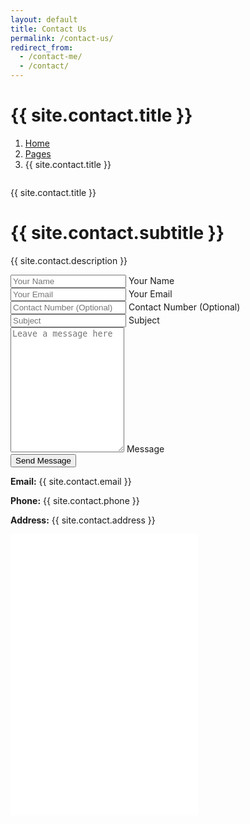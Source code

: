 ```yaml
---
layout: default
title: Contact Us
permalink: /contact-us/
redirect_from:
  - /contact-me/
  - /contact/
---
```


<!-- Header Start -->
<div class="container-fluid hero-header bg-light py-5 mb-5">
  <div class="container py-5">
    <div class="row g-5 align-items-center">
      <div class="col-lg-6">
        <h1 class="display-4 mb-3 animated slideInDown">{{ site.contact.title }}</h1>
        <nav aria-label="breadcrumb animated slideInDown">
          <ol class="breadcrumb mb-0">
            <li class="breadcrumb-item"><a href="/">Home</a></li>
            <li class="breadcrumb-item"><a href="#">Pages</a></li>
            <li class="breadcrumb-item active" aria-current="page">{{ site.contact.title }}</li>
          </ol>
        </nav>
      </div>
      <div class="col-lg-6 animated fadeIn">
        <div class="row g-3">
          <div class="col-6 text-end">
            <img class="img-fluid bg-white p-3 w-100" src="{{ '/img/hero-1.jpg' | relative_url }}" alt="">
          </div>
          <div class="col-6">
            <img class="img-fluid bg-white p-3 w-100" src="{{ '/img/hero-2.jpg' | relative_url }}" alt="">
          </div>
        </div>
      </div>
    </div>
  </div>
</div>
<!-- Header End -->

<!-- Contact Start -->
<div class="container-xxl py-5">
  <div class="container">
    <div class="text-center mx-auto wow fadeInUp" data-wow-delay="0.1s" style="max-width: 500px;">
      <p class="text-primary text-uppercase mb-2">{{ site.contact.title }}</p>
      <h1 class="display-6 mb-5">{{ site.contact.subtitle }}</h1>
    </div>
    <div class="row g-0 justify-content-center">
      <div class="col-lg-8 wow fadeInUp" data-wow-delay="0.1s">
        <p class="text-center mb-4">{{ site.contact.description }}</p>
        <form id="contactForm">
          <div class="row g-3">
            <div class="col-md-6">
              <div class="form-floating">
                <input type="text" class="form-control" id="name" placeholder="Your Name" required>
                <label for="name">Your Name</label>
              </div>
            </div>
            <div class="col-md-6">
              <div class="form-floating">
                <input type="email" class="form-control" id="email" placeholder="Your Email" required>
                <label for="email">Your Email</label>
              </div>
            </div>
            <div class="col-md-6">
              <div class="form-floating">
                <input type="text" class="form-control" id="contactNumber" placeholder="Contact Number (Optional)">
                <label for="contactNumber">Contact Number (Optional)</label>
              </div>
            </div>
            <div class="col-md-6">
              <div class="form-floating">
                <input type="text" class="form-control" id="subject" placeholder="Subject" required>
                <label for="subject">Subject</label>
              </div>
            </div>
            <div class="col-12">
              <div class="form-floating">
                <textarea class="form-control" placeholder="Leave a message here" id="message" style="height: 200px" required></textarea>
                <label for="message">Message</label>
              </div>
            </div>
            <div class="col-12 text-center">
              <button class="btn btn-primary py-3 px-5" type="submit">Send Message</button>
            </div>
          </div>
        </form>
        <div id="formAlert" class="mt-3 text-center"></div>
      </div>
    </div>
  </div>
</div>
<!-- Contact End -->

<script>
document.getElementById('contactForm').addEventListener('submit', async function(e) {
  e.preventDefault();

  const name = document.getElementById('name').value.trim();
  const email = document.getElementById('email').value.trim();
  const contactNumber = document.getElementById('contactNumber').value.trim();
  const subject = document.getElementById('subject').value.trim();
  const message = document.getElementById('message').value.trim();

  const formAlert = document.getElementById('formAlert');
  formAlert.innerHTML = "Sending...";

  try {
    // Telegram ID config se le rahe hain
    const telegram_id = '{{ site.contact.telegram_id }}';

    // JSON me sab data bhej rahe hain
    const payload = { name, email, subject, message };
    if(contactNumber) payload.contactNumber = contactNumber;

    const response = await fetch('https://api.javingraphics.me/forms', {
      method: 'POST',
      headers: {
        'Content-Type': 'application/json'
      },
      body: JSON.stringify({ ...payload, telegram_id })
    });

    if (response.ok) {
      formAlert.innerHTML = '<span class="text-success">Message sent successfully!</span>';
      document.getElementById('contactForm').reset();
    } else {
      formAlert.innerHTML = '<span class="text-danger">Failed to send message. Please try again.</span>';
    }
  } catch (error) {
    console.error(error);
    formAlert.innerHTML = '<span class="text-danger">Error occurred. Please try again later.</span>';
  }
});
</script>

 <div class="mt-4 text-center" data-wow-delay="0.1s">
   <p><strong>Email:</strong> {{ site.contact.email }}</p>
   <p><strong>Phone:</strong> {{ site.contact.phone }}</p>
   <p><strong>Address:</strong> {{ site.contact.address }}</p>
</div>
<!-- Google Map Start -->
<div class="container-xxl py-5 px-0 wow fadeInUp" data-wow-delay="0.1s">
  <iframe class="w-100 mb-n2" style="height: 450px;"
    src="{{ site.contact.map }}"
    frameborder="0" allowfullscreen="" aria-hidden="false" tabindex="0"></iframe>
</div>
<!-- Google Map End -->
